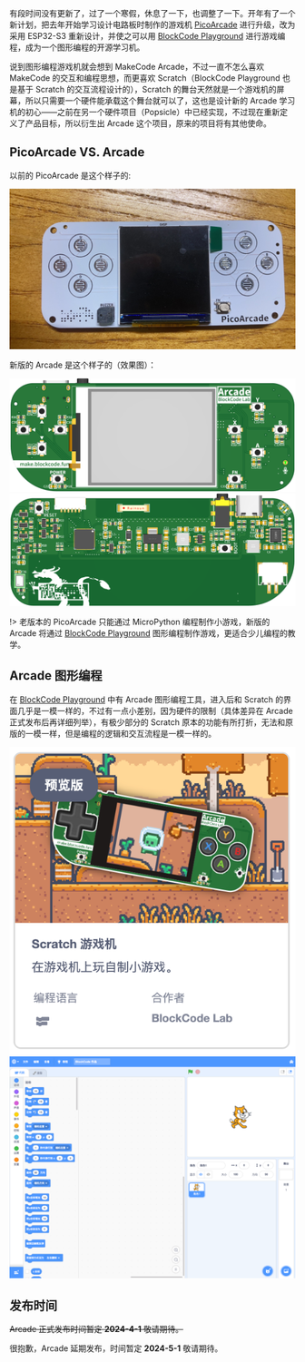有段时间没有更新了，过了一个寒假，休息了一下，也调整了一下。开年有了一个新计划，把去年开始学习设计电路板时制作的游戏机 [PicoArcade](https://oshwhub.com/kankungyip/picoarcade) 进行升级，改为采用 ESP32-S3 重新设计，并使之可以用 [BlockCode Playground](https://make.blockcode.fun) 进行游戏编程，成为一个图形编程的开源学习机。

说到图形编程游戏机就会想到 MakeCode Arcade，不过一直不怎么喜欢 MakeCode 的交互和编程思想，而更喜欢 Scratch（BlockCode Playground 也是基于 Scratch 的交互流程设计的），Scratch 的舞台天然就是一个游戏机的屏幕，所以只需要一个硬件能承载这个舞台就可以了，这也是设计新的 Arcade 学习机的初心——之前在另一个硬件项目（Popsicle）中已经实现，不过现在重新定义了产品目标，所以衍生出 Arcade 这个项目，原来的项目将有其他使命。

## PicoArcade VS. Arcade

以前的 PicoArcade 是这个样子的:

![](_media/picoarcade.jpeg)

新版的 Arcade 是这个样子的（效果图）：

<center>

![](_media/1.png)
![](_media/2.png)

</center>

!> 老版本的 PicoArcade 只能通过 MicroPython 编程制作小游戏，新版的 Arcade 将通过 [BlockCode Playground](https://make.blockcode.fun) 图形编程制作游戏，更适合少儿编程的教学。

## Arcade 图形编程

在 [BlockCode Playground](https://make.blockcode.fun) 中有 Arcade 图形编程工具，进入后和 Scratch 的界面几乎是一模一样的，不过有一点小差别，因为硬件的限制（具体差异在 Arcade 正式发布后再详细列举），有极少部分的 Scratch 原本的功能有所打折，无法和原版的一模一样，但是编程的逻辑和交互流程是一模一样的。

<center>

![](_media/icon.png ":size=207x223")
![](_media/ui.png)

</center>

## 发布时间

~~Arcade 正式发布时间暂定 **2024-4-1** 敬请期待。~~

很抱歉，Arcade 延期发布，时间暂定 **2024-5-1** 敬请期待。
